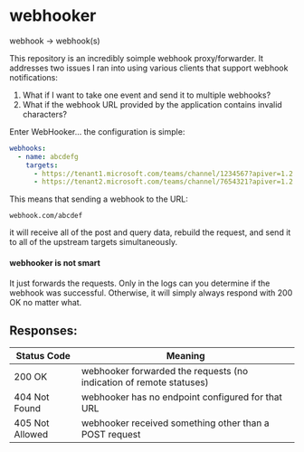 # webhooker
webhook -> webhook(s)

This repository is an incredibly soimple webhook proxy/forwarder. It addresses two issues I ran into using various clients that support webhook notifications:


1) What if I want to take one event and send it to multiple webhooks?
2) What if the webhook URL provided by the application contains invalid characters?

Enter WebHooker... the configuration is simple:

```yaml
webhooks:
  - name: abcdefg
    targets:
      - https://tenant1.microsoft.com/teams/channel/1234567?apiver=1.2.3&sig=aabbccddeeff00
      - https://tenant2.microsoft.com/teams/channel/7654321?apiver=1.2.3&sig=a1b2c3d4f5g677
```

This means that sending a webhook to the URL:
```
webhook.com/abcdef
```
it will receive all of the post and query data, rebuild the request, and send it to all of the upstream targets simultaneously.


#### webhooker is not smart
It just forwards the requests. Only in the logs can you determine if the webhook was successful. Otherwise, it will simply always respond with 200 OK no matter what.

## Responses:

| Status Code | Meaning | 
|---------|---------------------------------------------------------------------|
| 200 OK | webhooker forwarded the requests (no indication of remote statuses)|
| 404 Not Found | webhooker has no endpoint configured for that URL |
| 405 Not Allowed | webhooker received something other than a POST request |
